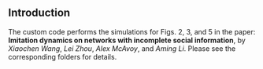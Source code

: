 ## Introduction

The custom code performs the simulations for Figs. 2, 3, and 5 in the paper: **Imitation dynamics on networks with incomplete social information**, by *Xiaochen Wang*, *Lei Zhou*, *Alex McAvoy*, and *Aming Li*. Please see the corresponding folders for details. 
